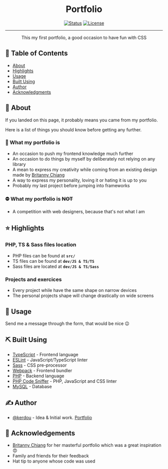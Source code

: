 **<h1 align="center">Portfolio</h1>**

<div align="center">

[![Status](https://img.shields.io/badge/status-active-success.svg)]()
[![License](https://img.shields.io/badge/license-MIT&nbsp;No&nbsp;Attrib-success.svg)](/LICENSE)

</div>

---

<p align="center"> This my first portfolio, a good occasion to have fun with CSS</p>

## 📝 Table of Contents

- [About](#about)
- [Highlights](#highlights)
- [Usage](#usage)
- [Built Using](#built_using)
- [Author](#author)
- [Acknowledgments](#acknowledgement)

## 🧐 About <a name = "about"></a>

If you landed on this page, it probably means you came from my portfolio.

Here is a list of things you should know before getting any further.

### :dart: What my portfolio is <a name = "is"></a>

- An occasion to push my frontend knowledge much further
- An occasion to do things by myself by deliberately not relying on any library
- A mean to express my creativity while coming from an existing design made by [Britanny Chiang](https://brittanychiang.com/)
- A way to express my personality, loving it or hating it is up to you
- Probably my last project before jumping into frameworks

### :no_entry: What my portfolio is ~~**NOT**~~<a name = "isnot"></a>

- A competition with web designers, because that's not what I am

## :star: Highlights <a name = "highlights"></a>

### PHP, TS & Sass files location

- PHP files can be found at **```src/```**
- TS files can be found at **```dev/JS & TS/TS```**
- Sass files are located at **```dev/JS & TS/Sass```**

### Projects and exercices

- Every project while have the same shape on narrow devices
- The personal projects shape will change drastically on wide screens

## 🎈 Usage <a name = "usage"></a>

Send me a message through the form, that would be nice :wink:

## ⛏️ Built Using <a name = "built_using"></a>

- [TypeScript](https://www.typescriptlang.org/) - Frontend language
- [ESLint](https://eslint.org/) - JavaScript/TypeScript linter
- [Sass](https://sass-lang.com/) - CSS pre-processor
- [Webpack](https://webpack.js.org/) - Frontend bundler
- [PHP](https://www.php.net/) - Backend language
- [PHP Code Sniffer](https://github.com/squizlabs/PHP_CodeSniffer/wiki) - PHP, JavaScript and CSS linter
- [MySQL](https://www.mysql.com/) - Database


## ✍️ Author <a name = "author"></a>

- [@kerdou](https://www.linkedin.com/in/gautier-le-hir-78796515b/) - Idea & Initial work. [Portfolio](https://kerdapp.ddns.net/)

## 🎉 Acknowledgements <a name = "acknowledgement"></a>

- [Britanny Chiang](https://brittanychiang.com/) for her masterful portfolio which was a great inspiration :heart_eyes:
- Family and friends for their feedback
- Hat tip to anyone whose code was used
